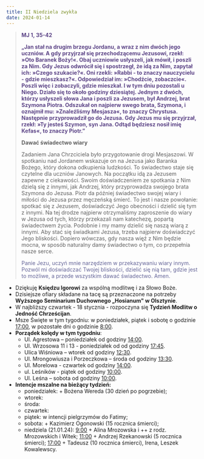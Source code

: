 ```yaml
---
title: II Niedziela zwykła
date: 2024-01-14
---
```


> **<span style="color: #5D4587;">MJ 1, 35-42</span>**
>
> **<span style="color: #5D4587;">„Jan stał na drugim brzegu Jordanu, a wraz z nim dwóch jego uczniów. A gdy przyjrzał się przechodzącemu Jezusowi, rzekł: »Oto Baranek Boży!«. Obaj uczniowie usłyszeli, jak mówił, i poszli za Nim. Gdy Jezus odwrócił się i spostrzegł, że idą za Nim, zapytał ich: »Czego szukacie?«. Oni rzekli: »Rabbi - to znaczy nauczycielu - gdzie mieszkasz?«. Odpowiedział im: »Chodźcie, zobaczcie«. Poszli więc i zobaczyli, gdzie mieszkał. I w tym dniu pozostali u Niego. Działo się to około godziny dziesiątej. Jednym z dwóch, którzy usłyszeli słowa Jana i poszli za Jezusem, był Andrzej, brat Szymona Piotra. Odszukał on najpierw swego brata, Szymona, i oznajmił mu: »Znaleźliśmy Mesjasza«, to znaczy Chrystusa. Następnie przyprowadził go do Jezusa. Gdy Jezus mu się przyjrzał, rzekł: »Ty jesteś Szymon, syn Jana. Odtąd będziesz nosił imię Kefas«, to znaczy Piotr.”</span>**
>
>
>
> **Dawać świadectwo wiary**
>
> Zadaniem Jana Chrzciciela było przygotowanie drogi Mesjaszowi. W spotkaniu nad Jordanem wskazuje on na Jezusa jako Baranka Bożego, który dokona odkupienia ludzkości. To świadectwo staje się czytelne dla uczniów Janowych. Na początku idą za Jezusem zapewne z ciekawości. Swoim doświadczeniem ze spotkania z Nim dzielą się z innymi, jak Andrzej, który przyprowadza swojego brata Szymona do Jezusa. Piotr da później świadectwo swojej wiary i miłości do Jezusa przez męczeńską śmierć. To jest i nasze powołanie: spotkać się z Jezusem, doświadczyć Jego obecności i dzielić się tym z innymi. Na tej drodze najpierw otrzymaliśmy zaproszenie do wiary w Jezusa od tych, którzy przekazali nam katechezę, popartą świadectwem życia. Podobnie i my mamy dzielić się naszą wiarą z innymi. Aby stać się świadkami Jezusa, trzeba najpierw doświadczyć Jego bliskości. Dopiero wówczas, gdy nasza więź z Nim będzie mocna, w sposób naturalny damy świadectwo o tym, co przepełnia nasze serce.
>
> <span style="color: #666699;">Panie Jezu, uczyń mnie narzędziem w przekazywaniu wiary innym. Pozwól mi doświadczać Twojej bliskości, dzielić się nią tam, gdzie jest to możliwe, a przede wszystkim dawać świadectwo. Amen.
> &nbsp;

- Dziękuję **Księdzu Igorowi** za wspólną modlitwę i za Słowo Boże.
- Dzisiejsze ofiary składane na tacę są przeznaczone na potrzeby **Wyższego Seminarium Duchownego „Hosianum" w Olsztynie**.
- W najbliższy czwartek - 18 stycznia - rozpoczyna się **Tydzień Modlitw o Jedność Chrześcijan**.
- Msze Święte w tym tygodniu: w poniedziałek, piątek i sobotę o godzinie <u>17:00</u>, w pozostałe dni o godzinie <u>8:00</u>.
- **Porządek kolędy w tym tygodniu**:
  - Ul. Agrestowa – poniedziałek od godziny <u>14:00</u>.
  - Ul. Wrzosowa 11 i 13 - poniedziałek od od godziny <u>17:45</u>.
  - Ulica Wiśniowa – wtorek od godziny <u>12:30</u>.
  - Ul. Mrongowiusza i Porzeczkowa – środa od godziny <u>13:30</u>.
  - Ul. Morelowa - czwartek od godziny <u>14:00</u>.
  - ul. Leśników - piątek od godziny <u>10:00</u>.
  - Ul. Leśna – sobota od godziny <u>10:00</u>.
- **Intencje mszalne na bieżący tydzień:**
  - poniedziałek: + Bożena Wereda (30 dzień po pogrzebie);
  - wtorek:
  - środa:
  - czwartek:
  - piątek: w intencji pielgrzymów do Fatimy;
  - sobota: + Kazimierz Ogonowski (15 rocznica śmierci);
  - niedziela (21.01.24): <u>9:00</u> + Alina Mrozowska i ++ z rodz. Mrozowskich i Witek; <u>11:00</u> + Andrzej Rzekanowski (5 rocznica śmierci); <u>17:00</u> + Tadeusz (10 rocznica śmierci), Irena, Leszek Kowalewscy.

